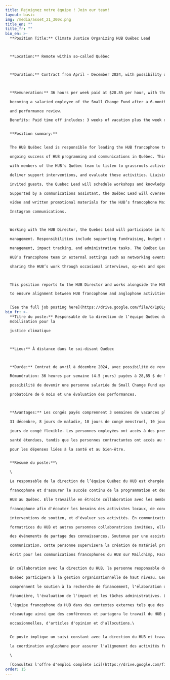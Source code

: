 ```yaml
---
title: Rejoignez notre équipe ! Join our team!
layout: basic
img: /media/asset_21_300x.png
title_en: ""
title_fr: ""
bio_en: >-
  **Position Title:** Climate Justice Organizing HUB Québec Lead



  **Location:** Remote within so-called Québec



  **Duration:** Contract from April - December 2024, with possibility of renewal



  **Remuneration:** 36 hours per week paid at $28.85 per hour, with the possibility of

  becoming a salaried employee of the Small Change Fund after a 6-month probationary period

  and performance review.

  Benefits: Paid time off includes: 3 weeks of vacation plus the week of December 25-December 31st, 8 sick days, 10 days of menstrual leave, 10 days of bereavement leave, 8 days of flex leave. Employees have access to extended healthcare benefits while contractors have access to the HUB Solidarity Pot for health and wellness-related expenses.


  **Position summary:**


  The HUB Québec lead is responsible for leading the HUB francophone team and ensuring the

  ongoing success of HUB programming and communications in Québec. This role works closely

  with members of the HUB’s Québec team to listen to grassroots activists’ needs, design and

  deliver support interventions, and evaluate these activities. Liaising with HUB trainers and

  invited guests, the Quebec Lead will schedule workshops and knowledge-sharing events.

  Supported by a communications assistant, the Québec Lead will oversee the creation of visual,

  video and written promotional materials for the HUB’s francophone Mailchimp, Facebook and

  Instagram communications.



  Working with the HUB Director, the Quebec Lead will participate in high-level organizational

  management. Responsibilities include supporting fundraising, budget development, financial

  management, impact tracking, and administrative tasks. The Québec Lead will represent the

  HUB’s francophone team in external settings such as networking events, conferences, and

  sharing the HUB’s work through occasional interviews, op-eds and speaking engagements.



  This position reports to the HUB Director and works alongside the HUB Anglophone Coordinator

  to ensure alignment between HUB francophone and anglophone activities.


  [See the full job posting here](https://drive.google.com/file/d/1pOLyag_0RMyQD69aaaGQRx5sl9gRE_nd/view?usp=sharing)
bio_fr: >-
  **Titre du poste:** Responsable de la direction de l’équipe Québec du HUB de
  mobilisation pour la

  justice climatique



  **Lieu:** À distance dans le soi-disant Québec



  **Durée:** Contrat de avril à décembre 2024, avec possibilité de renouvellement.

  Rémunération: 36 heures par semaine (4.5 jours) payées à 28,85 $ de l'heure, avec la

  possibilité de devenir une personne salariée du Small Change Fund après une période

  probatoire de 6 mois et une évaluation des performances.



  **Avantages:** Les congés payés comprennent 3 semaines de vacances plus la semaine du 25 au

  31 décembre, 8 jours de maladie, 10 jours de congé menstruel, 10 jours de congé de deuil et 8

  jours de congé flexible. Les personnes employées ont accès à des prestations de soins de

  santé étendues, tandis que les personnes contractantes ont accès au fond de solidarité du HUB

  pour les dépenses liées à la santé et au bien-être.


  **Résumé du poste:**\

  \

  La responsable de la direction de l’équipe Québec du HUB est chargée de gérer l'équipe

  francophone et d'assurer le succès continu de la programmation et des communications du

  HUB au Québec. Elle travaille en étroite collaboration avec les membres de l'équipe

  francophone afin d'écouter les besoins des activistes locaux, de concevoir et d'offrir des

  interventions de soutien, et d'évaluer ses activités. En communication avec les personnes

  formatrices du HUB et autres personnes collaboratrices invitées, elle organisera des ateliers et

  des événements de partage des connaissances. Soutenue par une assistante en

  communication, cette personne supervisera la création de matériel promotionnel visuel, vidéo et

  écrit pour les communications francophones du HUB sur Mailchimp, Facebook et Instagram.\


  En collaboration avec la direction du HUB, la personne responsable de la direction de l’équipe

  Québec participera à la gestion organisationnelle de haut niveau. Les responsabilités

  comprennent le soutien à la recherche de financement, l'élaboration du budget, la gestion

  financière, l'évaluation de l'impact et les tâches administratives. La personne représentera

  l'équipe francophone du HUB dans des contextes externes tels que des événements de

  réseautage ainsi que des conférences et partagera le travail du HUB par le biais d'interviews

  occasionnelles, d'articles d'opinion et d'allocutions.\


  Ce poste implique un suivi constant avec la direction du HUB et travaille en collaboration avec

  la coordination anglophone pour assurer l'alignement des activités francophones et anglophones de l’organisation.\

  \

  [Consultez l'offre d'emploi complète ici](https://drive.google.com/file/d/1pOLyag_0RMyQD69aaaGQRx5sl9gRE_nd/view?usp=sharing)
order: 15
---
```

